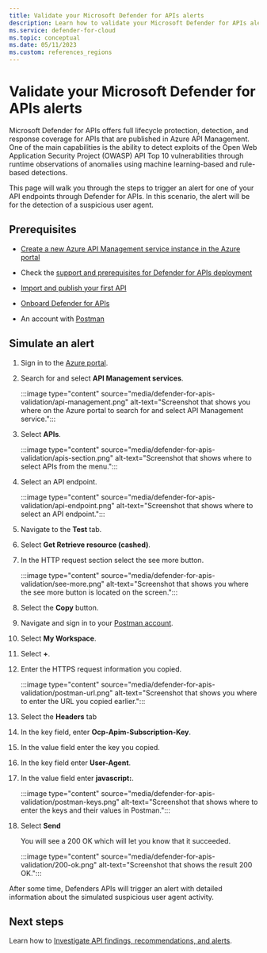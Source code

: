 ```yaml
---
title: Validate your Microsoft Defender for APIs alerts
description: Learn how to validate your Microsoft Defender for APIs alerts
ms.service: defender-for-cloud
ms.topic: conceptual
ms.date: 05/11/2023
ms.custom: references_regions
---
```


# Validate your Microsoft Defender for APIs alerts

Microsoft Defender for APIs offers full lifecycle protection, detection, and response coverage for APIs that are published in Azure API Management. One of the main capabilities is the ability to detect exploits of the Open Web Application Security Project (OWASP) API Top 10 vulnerabilities through runtime observations of anomalies using machine learning-based and rule-based detections.

This page will walk you through the steps to trigger an alert for one of your API endpoints through Defender for APIs. In this scenario, the alert will be for the detection of a suspicious user agent.

## Prerequisites

- [Create a new Azure API Management service instance in the Azure portal](../api-management/get-started-create-service-instance.md)

- Check the [support and prerequisites for Defender for APIs deployment](defender-for-apis-prepare.md)

- [Import and publish your first API](../api-management/import-and-publish.md)

- [Onboard Defender for APIs](defender-for-apis-deploy.md)

- An account with [Postman](https://identity.getpostman.com/signup)

## Simulate an alert

1. Sign in to the [Azure portal](https://portal.azure.com).

1. Search for and select **API Management services**.

    :::image type="content" source="media/defender-for-apis-validation/api-management.png" alt-text="Screenshot that shows you where on the Azure portal to search for and select API Management service.":::

1. Select **APIs**.

    :::image type="content" source="media/defender-for-apis-validation/apis-section.png" alt-text="Screenshot that shows where to select APIs from the menu.":::

1. Select an API endpoint.

    :::image type="content" source="media/defender-for-apis-validation/api-endpoint.png" alt-text="Screenshot that shows where to select an API endpoint.":::

1. Navigate to the **Test** tab.

1. Select **Get Retrieve resource (cashed)**.

1. In the HTTP request section select the see more button.

    :::image type="content" source="media/defender-for-apis-validation/see-more.png" alt-text="Screenshot that shows you where the see more button is located on the screen.":::

1. Select the **Copy** button.

1. Navigate and sign in to your [Postman account](https://www.postman.com/).

1. Select **My Workspace**.

1. Select **+**.

1. Enter the HTTPS request information you copied.

    :::image type="content" source="media/defender-for-apis-validation/postman-url.png" alt-text="Screenshot that shows you where to enter the URL you copied earlier.":::

1. Select the **Headers** tab

1. In the key field, enter **Ocp-Apim-Subscription-Key**.

1. In the value field enter the key you copied.

1. In the key field enter **User-Agent**.

1. In the value field enter **javascript:**.

    :::image type="content" source="media/defender-for-apis-validation/postman-keys.png" alt-text="Screenshot that shows where to enter the keys and their values in Postman.":::

1. Select **Send**

    You will see a 200 OK which will let you know that it succeeded.

    :::image type="content" source="media/defender-for-apis-validation/200-ok.png" alt-text="Screenshot that shows the result 200 OK.":::

After some time, Defenders APIs will trigger an alert with detailed information about the simulated suspicious user agent activity.

## Next steps

Learn how to [Investigate API findings, recommendations, and alerts](defender-for-apis-posture.md).
